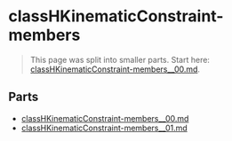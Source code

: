 # classHKinematicConstraint-members

> This page was split into smaller parts. Start here: [classHKinematicConstraint-members__00.md](classHKinematicConstraint-members__00.md).

## Parts

- [classHKinematicConstraint-members__00.md](classHKinematicConstraint-members__00.md)
- [classHKinematicConstraint-members__01.md](classHKinematicConstraint-members__01.md)
